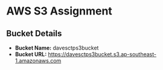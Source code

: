 # AWS S3 Assignment

## Bucket Details
- **Bucket Name:** davesctps3bucket  
- **Bucket URL:** https://davesctps3bucket.s3.ap-southeast-1.amazonaws.com  

 

